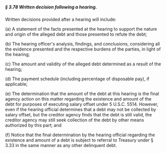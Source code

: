 ##### § 3.78 Written decision following a hearing. #####

Written decisions provided after a hearing will include:

(a) A statement of the facts presented at the hearing to support the nature and origin of the alleged debt and those presented to refute the debt;

(b) The hearing officer's analysis, findings, and conclusions, considering all the evidence presented and the respective burdens of the parties, in light of the hearing;

(c) The amount and validity of the alleged debt determined as a result of the hearing;

(d) The payment schedule (including percentage of disposable pay), if applicable;

(e) The determination that the amount of the debt at this hearing is the final agency action on this matter regarding the existence and amount of the debt for purposes of executing salary offset under 5 U.S.C. 5514. However, even if the hearing official determines that a debt may not be collected by salary offset, but the creditor agency finds that the debt is still valid, the creditor agency may still seek collection of the debt by other means authorized by this part; and

(f) Notice that the final determination by the hearing official regarding the existence and amount of a debt is subject to referral to Treasury under § 3.33 in the same manner as any other delinquent debt.